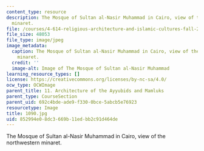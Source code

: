 ```yaml
---
content_type: resource
description: The Mosque of Sultan al-Nasir Muhammad in Cairo, view of the northwestern
  minaret.
file: /courses/4-614-religious-architecture-and-islamic-cultures-fall-2002/852994e08dc3669b11edbb2c91d464de_1090.jpg
file_size: 48053
file_type: image/jpeg
image_metadata:
  caption: The Mosque of Sultan al-Nasir Muhammad in Cairo, view of the northwestern
    minaret.
  credit: ''
  image-alt: Image of The Mosque of Sultan al-Nasir Muhammad
learning_resource_types: []
license: https://creativecommons.org/licenses/by-nc-sa/4.0/
ocw_type: OCWImage
parent_title: 11. Architecture of the Ayyubids and Mamluks
parent_type: CourseSection
parent_uid: 692c4bde-ade9-f330-0bce-5abcb5e76923
resourcetype: Image
title: 1090.jpg
uid: 852994e0-8dc3-669b-11ed-bb2c91d464de
---
```

The Mosque of Sultan al-Nasir Muhammad in Cairo, view of the northwestern minaret.